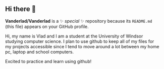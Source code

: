 ## Hi there 👋

**Vanderlad/Vanderlad** is a ✨ _special_ ✨ repository because its `README.md` (this file) appears on your GitHub profile.

Hi, my name is Vlad and I am a student at the University of Windsor studying computer science. I plan to use github to keep all of my files for my projects accessible since I tend to move around a lot between my home pc, laptop and school computers.

Excited to practice and learn using github!
